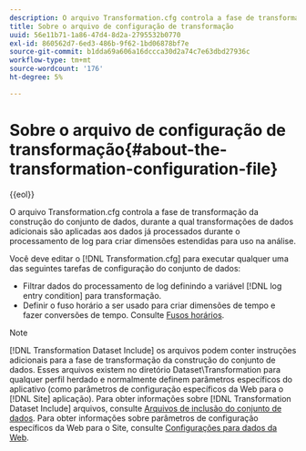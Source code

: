 ```yaml
---
description: O arquivo Transformation.cfg controla a fase de transformação da construção do conjunto de dados, durante a qual transformações de dados adicionais são aplicadas aos dados já processados durante o processamento de log para criar dimensões estendidas para uso na análise.
title: Sobre o arquivo de configuração de transformação
uuid: 56e11b71-1a86-47d4-8d2a-2795532b0770
exl-id: 860562d7-6ed3-486b-9f62-1bd06878bf7e
source-git-commit: b1dda69a606a16dccca30d2a74c7e63dbd27936c
workflow-type: tm+mt
source-wordcount: '176'
ht-degree: 5%

---
```


# Sobre o arquivo de configuração de transformação{#about-the-transformation-configuration-file}

{{eol}}

O arquivo Transformation.cfg controla a fase de transformação da construção do conjunto de dados, durante a qual transformações de dados adicionais são aplicadas aos dados já processados durante o processamento de log para criar dimensões estendidas para uso na análise.

Você deve editar o [!DNL Transformation.cfg] para executar qualquer uma das seguintes tarefas de configuração do conjunto de dados:

* Filtrar dados do processamento de log definindo a variável [!DNL log entry condition] para transformação.
* Definir o fuso horário a ser usado para criar dimensões de tempo e fazer conversões de tempo. Consulte [Fusos horários](../../../home/c-dataset-const-proc/c-trans-config-file/c-spec-trans-param/c-time-zones.md#concept-9cf16b1cb4874f7d85e1dd950fdb4956).

>[!NOTE]
>
>[!DNL Transformation Dataset Include] os arquivos podem conter instruções adicionais para a fase de transformação da construção do conjunto de dados. Esses arquivos existem no diretório Dataset\Transformation para qualquer perfil herdado e normalmente definem parâmetros específicos do aplicativo (como parâmetros de configuração específicos da Web para o [!DNL Site] aplicação). Para obter informações sobre [!DNL Transformation Dataset Include] arquivos, consulte [Arquivos de inclusão do conjunto de dados](../../../home/c-dataset-const-proc/c-dataset-inc-files/c-abt-dataset-inc-files.md). Para obter informações sobre parâmetros de configuração específicos da Web para o Site, consulte [Configurações para dados da Web](../../../home/c-dataset-const-proc/c-config-web-data/c-config-web-data.md#concept-9a306b65483a484bb3f6f3c1d7e77519).
